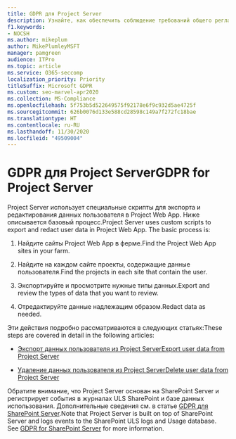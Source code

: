 ```yaml
---
title: GDPR для Project Server
description: Узнайте, как обеспечить соблюдение требований общего регламента по защите данных (GDPR) в локальном развертывании Project Server.
f1.keywords:
- NOCSH
ms.author: mikeplum
author: MikePlumleyMSFT
manager: pamgreen
audience: ITPro
ms.topic: article
ms.service: O365-seccomp
localization_priority: Priority
titleSuffix: Microsoft GDPR
ms.custom: seo-marvel-apr2020
ms.collection: MS-Compliance
ms.openlocfilehash: 5f753b5d522649575f92178e6f9c932d5ae4725f
ms.sourcegitcommit: 626b0076d133e588cd28598c149a7f272fc18bae
ms.translationtype: HT
ms.contentlocale: ru-RU
ms.lasthandoff: 11/30/2020
ms.locfileid: "49509004"
---
```

# <a name="gdpr-for-project-server"></a><span data-ttu-id="8f3df-103">GDPR для Project Server</span><span class="sxs-lookup"><span data-stu-id="8f3df-103">GDPR for Project Server</span></span>

<span data-ttu-id="8f3df-p101">Project Server использует специальные скрипты для экспорта и редактирования данных пользователя в Project Web App. Ниже описывается базовый процесс.</span><span class="sxs-lookup"><span data-stu-id="8f3df-p101">Project Server uses custom scripts to export and redact user data in Project Web App. The basic process is:</span></span>

1.  <span data-ttu-id="8f3df-106">Найдите сайты Project Web App в ферме.</span><span class="sxs-lookup"><span data-stu-id="8f3df-106">Find the Project Web App sites in your farm.</span></span>

2.  <span data-ttu-id="8f3df-107">Найдите на каждом сайте проекты, содержащие данные пользователя.</span><span class="sxs-lookup"><span data-stu-id="8f3df-107">Find the projects in each site that contain the user.</span></span>

3.  <span data-ttu-id="8f3df-108">Экспортируйте и просмотрите нужные типы данных.</span><span class="sxs-lookup"><span data-stu-id="8f3df-108">Export and review the types of data that you want to review.</span></span>

4.  <span data-ttu-id="8f3df-109">Отредактируйте данные надлежащим образом.</span><span class="sxs-lookup"><span data-stu-id="8f3df-109">Redact data as needed.</span></span>

<span data-ttu-id="8f3df-110">Эти действия подробно рассматриваются в следующих статьях:</span><span class="sxs-lookup"><span data-stu-id="8f3df-110">These steps are covered in detail in the following articles:</span></span>

- [<span data-ttu-id="8f3df-111">Экспорт данных пользователя из Project Server</span><span class="sxs-lookup"><span data-stu-id="8f3df-111">Export user data from Project Server</span></span>](/Project/export-user-data-from-project-server?toc=/Office365/Enterprise/toc.json)

- [<span data-ttu-id="8f3df-112">Удаление данных пользователя из Project Server</span><span class="sxs-lookup"><span data-stu-id="8f3df-112">Delete user data from Project Server</span></span>](/Project/delete-user-data-from-project-server?toc=/Office365/Enterprise/toc.json)


<span data-ttu-id="8f3df-p102">Обратите внимание, что Project Server основан на SharePoint Server и регистрирует события в журналах ULS SharePoint и базе данных использования. Дополнительные сведения см. в статье [GDPR для SharePoint Server](gdpr-for-sharepoint-server.md).</span><span class="sxs-lookup"><span data-stu-id="8f3df-p102">Note that Project Server is built on top of SharePoint Server and logs events to the SharePoint ULS logs and Usage database. See [GDPR for SharePoint Server](gdpr-for-sharepoint-server.md) for more information.</span></span>
